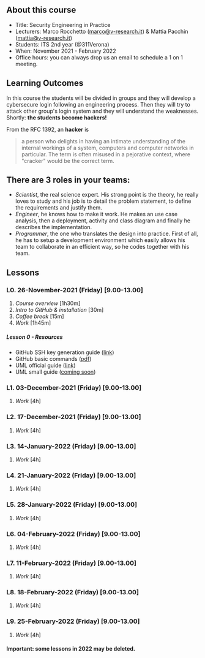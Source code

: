 ## About this course
- Title: Security Engineering in Practice
- Lecturers: Marco Rocchetto (marco@v-research.it) & Mattia Pacchin (mattia@v-research.it)
- Students: ITS 2nd year (@311Verona)
- When: November 2021 - February 2022
- Office hours: you can always drop us an email to schedule a 1 on 1 meeting.

## Learning Outcomes
In this course the students will be divided in groups and they will develop a cybersecure login following an engineering process.
Then they will try to attack other group's login system and they will understand the weaknesses.  
Shortly: **the students become hackers!**

From the RFC 1392, an **hacker** is
>a person who delights in having an intimate understanding of the
>internal workings of a system, computers and computer networks in
>particular.  The term is often misused in a pejorative context,
>where "cracker" would be the correct term.

## There are 3 roles in your teams:
* *Scientist*, the real science expert. His strong point is the theory, he really loves to study and his job is to detail the problem statement, to define the requirements and justify them.
* *Engineer*, he knows how to make it work. He makes an use case analysis, then a deployment, activity and class diagram and finally he describes the implementation.
* *Programmer*, the one who translates the design into practice. First of all, he has to setup a development environment which easily allows his team to collaborate in an efficient way, so he codes together with his team.

## Lessons
### L0. 26-November-2021 (Friday) [9.00-13.00]
1. *Course overview* [1h30m]
2. *Intro to GitHub & installation* [30m]
3. *Coffee break* [15m]
4. *Work* [1h45m]

##### Lesson 0 - Resources
- GitHub SSH key generation guide ([link](https://docs.github.com/en/authentication/connecting-to-github-with-ssh/generating-a-new-ssh-key-and-adding-it-to-the-ssh-agent))
- GitHub basic commands ([pdf](material/github_commands.pdf))
- UML official guide ([link](https://www.uml-diagrams.org/))
- UML small guide ([coming soon]())

### L1. 03-December-2021 (Friday) [9.00-13.00]
1. *Work* [4h]

### L2. 17-December-2021 (Friday) [9.00-13.00]
1. *Work* [4h]

### L3. 14-January-2022 (Friday) [9.00-13.00]
1. *Work* [4h]

### L4. 21-January-2022 (Friday) [9.00-13.00]
1. *Work* [4h]

### L5. 28-January-2022 (Friday) [9.00-13.00]
1. *Work* [4h]

### L6. 04-February-2022 (Friday) [9.00-13.00]
1. *Work* [4h]

### L7. 11-February-2022 (Friday) [9.00-13.00]
1. *Work* [4h]

### L8. 18-February-2022 (Friday) [9.00-13.00]
1. *Work* [4h]

### L9. 25-February-2022 (Friday) [9.00-13.00]
1. *Work* [4h]

#### Important: some lessons in 2022 may be deleted.
